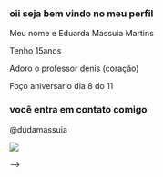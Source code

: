 ### oii seja bem vindo no meu perfil
Meu nome e Eduarda Massuia Martins 



Tenho 15anos 



Adoro o professor denis (coração)



Foço aniversario dia 8 do 11 



### você entra em contato comigo
@dudamassuia


![](https://media.tenor.com/9Get-BFsdfAAAAAM/spongebob-spongebob-meme.gif)


-->
